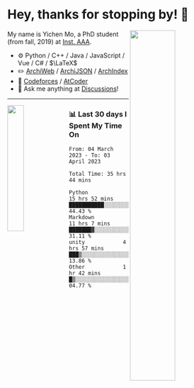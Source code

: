 # Hey, thanks for stopping by! 🦭

<picture>
    <source media="(prefers-color-scheme: dark)" srcset="https://github-readme-stats.vercel.app/api?username=amomorning&show_icons=true&theme=noctis_minimus&hide=issues">
    <img align="right" width="45%" src="https://github-readme-stats.vercel.app/api?username=amomorning&show_icons=true&theme=graywhite&hide=issues">
</picture>


My name is Yichen Mo, a PhD student (from fall, 2019) at [Inst. AAA](https://archialgo.com).

-   :gear: Python / C++ / Java / JavaScript / Vue / C# / $\LaTeX$ 
-   :pencil2: [ArchiWeb](https://web.archialgo.com) / [ArchiJSON](https://www.food4rhino.com/en/app/archijson) / [ArchIndex](https://index.archialgo.com/) 
-   :abacus: [Codeforces](https://codeforces.com/profile/LaPluma) / [AtCoder](https://atcoder.jp/users/amomorning)
-   :thought_balloon: Ask me anything at [Discussions](https://github.com/amomorning/amomorning/discussions/new)!


---

<picture>
    <source media="(prefers-color-scheme: dark)" srcset="https://github-readme-stats.vercel.app/api/top-langs/?username=amomorning&hide=Mathematica&theme=noctis_minimus">
    <img align="left" width="27%" src="https://github-readme-stats.vercel.app/api/top-langs/?username=amomorning&hide=Mathematica&theme=graywhite">
</picture>

  
### 📊 Last 30 days I Spent My Time On

<!--START_SECTION:waka-->

```text
From: 04 March 2023 - To: 03 April 2023

Total Time: 35 hrs 44 mins

Python           15 hrs 52 mins  ███████████░░░░░░░░░░░░░░   44.43 %
Markdown         11 hrs 7 mins   ███████▓░░░░░░░░░░░░░░░░░   31.11 %
unity            4 hrs 57 mins   ███▒░░░░░░░░░░░░░░░░░░░░░   13.86 %
Other            1 hr 42 mins    █▒░░░░░░░░░░░░░░░░░░░░░░░   04.77 %
```

<!--END_SECTION:waka-->　　
